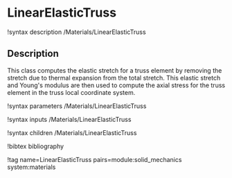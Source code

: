 # LinearElasticTruss

!syntax description /Materials/LinearElasticTruss

## Description

This class computes the elastic stretch for a truss element by removing the stretch due to thermal expansion from the total stretch. This elastic stretch and Young's modulus are then used to compute the axial stress for the truss element in the truss local coordinate system.

!syntax parameters /Materials/LinearElasticTruss

!syntax inputs /Materials/LinearElasticTruss

!syntax children /Materials/LinearElasticTruss

!bibtex bibliography

!tag name=LinearElasticTruss pairs=module:solid_mechanics system:materials

